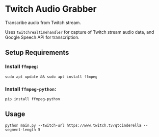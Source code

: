 # Twitch Audio Grabber

Transcribe audio from Twitch stream.  

Uses `twitchrealtimehandler` for capture of Twitch stream audio data, and Google Speech API for transcription.

## Setup Requirements

### Install `ffmpeg`:
```
sudo apt update && sudo apt install ffmpeg
```

### Install `ffmpeg-python`:
```
pip install ffmpeg-python
```

## Usage
```
python main.py --twitch-url https://www.twitch.tv/qtcinderella --segment-length 5 
```